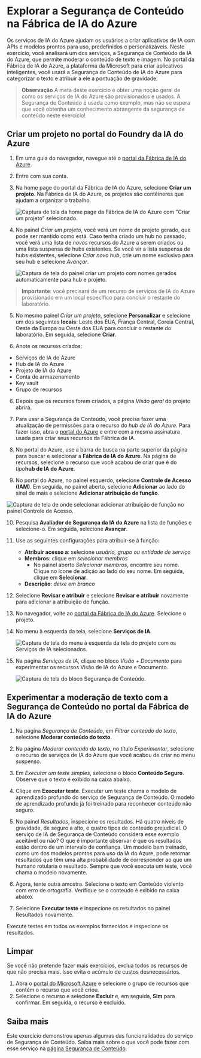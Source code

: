 # Explorar a Segurança de Conteúdo na Fábrica de IA do Azure

Os serviços de IA do Azure ajudam os usuários a criar aplicativos de IA com APIs e modelos prontos para uso, predefinidos e personalizáveis. Neste exercício, você analisará um dos serviços, a Segurança de Conteúdo de IA do Azure, que permite moderar o conteúdo de texto e imagem. No portal da Fábrica de IA do Azure, a plataforma da Microsoft para criar aplicativos inteligentes, você usará a Segurança de Conteúdo de IA do Azure para categorizar o texto e atribuir a ele a pontuação de gravidade. 

> **Observação** A meta deste exercício é obter uma noção geral de como os serviços de IA do Azure são provisionados e usados. A Segurança de Conteúdo é usada como exemplo, mas não se espera que você obtenha um conhecimento abrangente da segurança de conteúdo neste exercício!

## Criar um projeto no portal do Foundry da IA do Azure

1. Em uma guia do navegador, navegue até o [portal da Fábrica de IA do Azure](https://ai.azure.com?azure-portal=true).

2. Entre com sua conta. 

3. Na home page do portal da Fábrica de IA do Azure, selecione **Criar um projeto**. Na Fábrica de IA do Azure, os projetos são contêineres que ajudam a organizar o trabalho.  

    ![Captura de tela da home page da Fábrica de IA do Azure com "Criar um projeto" selecionado.](./media/azure-ai-foundry-home-page.png)

4. No painel *Criar um projeto*, você verá um nome de projeto gerado, que pode ser mantido como está. Caso tenha criado um hub no passado, você verá uma lista de *novos* recursos do Azure a serem criados ou uma lista suspensa de hubs existentes. Se você vir a lista suspensa de hubs existentes, selecione *Criar novo hub*, crie um nome exclusivo para seu hub e selecione *Avançar*.  
 
    ![Captura de tela do painel criar um projeto com nomes gerados automaticamente para hub e projeto.](./media/azure-ai-foundry-create-project.png)

> **Importante**: você precisará de um recurso de serviços de IA do Azure provisionado em um local específico para concluir o restante do laboratório.

5. No mesmo painel *Criar um projeto*, selecione **Personalizar** e selecione um dos seguintes **locais**: Leste dos EUA, França Central, Coreia Central, Oeste da Europa ou Oeste dos EUA para concluir o restante do laboratório. Em seguida, selecione **Criar**. 

1. Anote os recursos criados: 
- Serviços de IA do Azure
- Hub de IA do Azure
- Projeto de IA do Azure
- Conta de armazenamento
- Key vault
- Grupo de recursos  

6. Depois que os recursos forem criados, a página *Visão geral* do projeto abrirá. 

7. Para usar a Segurança de Conteúdo, você precisa fazer uma atualização de permissões para o recurso do *hub de IA do Azure*. Para fazer isso, abra o [portal do Azure](https://portal.azure.com?portal-azure=true) e entre com a mesma assinatura usada para criar seus recursos da Fábrica de IA.  

8. No portal do Azure, use a barra de busca na parte superior da página para buscar e selecionar a **Fábrica de IA do Azure**. Na página de recursos, selecione o recurso que você acabou de criar que é do *tipo***hub de IA do Azure**.  

9. No portal do Azure, no painel esquerdo, selecione **Controle de Acesso (IAM)**. Em seguida, no painel aberto, selecione **Adicionar** ao lado do sinal de mais e selecione **Adicionar atribuição de função**. 

![Captura de tela de onde selecionar adicionar atribuição de função no painel Controle de Acesso.](./media/content-safety/access-control-step-one.png)

10. Pesquisa **Avaliador de Segurança da IA do Azure** na lista de funções e selecione-o. Em seguida, selecione **Avançar**. 

11. Use as seguintes configurações para atribuir-se à função: 
    - **Atribuir acesso a**: selecione *usuário, grupo ou entidade de serviço*
    - **Membros**: clique em *selecionar membros*
        - No painel aberto *Selecionar membros*, encontre seu nome. Clique no ícone de adição ao lado do seu nome. Em seguida, clique em **Selecionar**.
    - **Descrição**: *deixe em branco*

12. Selecione **Revisar e atribuir** e selecione **Revisar e atribuir** novamente para adicionar a atribuição de função.    

13. No navegador, volte ao [portal da Fábrica de IA do Azure](https://ai.azure.com?azure-portal=true). Selecione o projeto. 

14. No menu à esquerda da tela, selecione **Serviços de IA**.
 
    ![Captura de tela do menu à esquerda da tela do projeto com os Serviços de IA selecionados.](./media/azure-ai-foundry-ai-services.png)  

15. Na página *Serviços de IA*, clique no bloco *Visão + Documento* para experimentar os recursos Visão de IA do Azure e Documento.
    
    ![Captura de tela do bloco Segurança de Conteúdo.](./media/content-safety-tile.png)

## Experimentar a moderação de texto com a Segurança de Conteúdo no portal da Fábrica de IA do Azure 

1. Na página *Segurança de Conteúdo*, em *Filtrar conteúdo do texto*, selecione **Moderar conteúdo do texto**.

2. Na página *Moderar conteúdo do texto*, no título *Experimentar*, selecione o recurso de serviços de IA do Azure que você acabou de criar no menu suspenso.   

3. Em *Executar um teste simples*, selecione o bloco **Conteúdo Seguro**. Observe que o texto é exibido na caixa abaixo. 

4. Clique em **Executar teste**. Executar um teste chama o modelo de aprendizado profundo do serviço de Segurança de Conteúdo. O modelo de aprendizado profundo já foi treinado para reconhecer conteúdo não seguro.

5. No painel *Resultados*, inspecione os resultados. Há quatro níveis de gravidade, de seguro a alto, e quatro tipos de conteúdo prejudicial. O serviço de IA de Segurança de Conteúdo considera esse exemplo aceitável ou não? O que é importante observar é que os resultados estão dentro de um intervalo de confiança. Um modelo bem treinado, como um dos modelos prontos para uso da IA do Azure, pode retornar resultados que têm uma alta probabilidade de corresponder ao que um humano rotularia o resultado. Sempre que você executa um teste, você chama o modelo novamente. 

6. Agora, tente outra amostra. Selecione o texto em Conteúdo violento com erro de ortografia. Verifique se o conteúdo é exibido na caixa abaixo.

7. Selecione **Executar teste** e inspecione os resultados no painel Resultados novamente. 

Execute testes em todos os exemplos fornecidos e inspecione os resultados.

## Limpar

Se você não pretende fazer mais exercícios, exclua todos os recursos de que não precisa mais. Isso evita o acúmulo de custos desnecessários.

1. Abra o [portal do Microsoft Azure]( https://portal.azure.com) e selecione o grupo de recursos que contém o recurso que você criou.
1. Selecione o recurso e selecione **Excluir** e, em seguida, **Sim** para confirmar. Em seguida, o recurso é excluído.

## Saiba mais

Este exercício demonstrou apenas algumas das funcionalidades do serviço de Segurança de Conteúdo. Saiba mais sobre o que você pode fazer com esse serviço na [página Segurança de Conteúdo](https://learn.microsoft.com/azure/ai-services/content-safety/overview).
